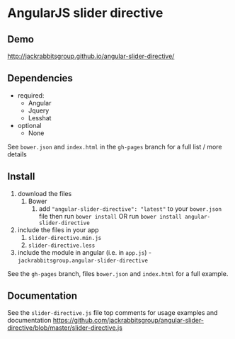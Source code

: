 # AngularJS slider directive

## Demo
http://jackrabbitsgroup.github.io/angular-slider-directive/

## Dependencies
- required:
	- Angular
	- Jquery
	- Lesshat
- optional
	- None

See `bower.json` and `index.html` in the `gh-pages` branch for a full list / more details

## Install
1. download the files
	1. Bower
		1. add `"angular-slider-directive": "latest"` to your `bower.json` file then run `bower install` OR run `bower install angular-slider-directive`
2. include the files in your app
	1. `slider-directive.min.js`
	2. `slider-directive.less`
3. include the module in angular (i.e. in `app.js`) - `jackrabbitsgroup.angular-slider-directive`

See the `gh-pages` branch, files `bower.json` and `index.html` for a full example.


## Documentation
See the `slider-directive.js` file top comments for usage examples and documentation
https://github.com/jackrabbitsgroup/angular-slider-directive/blob/master/slider-directive.js